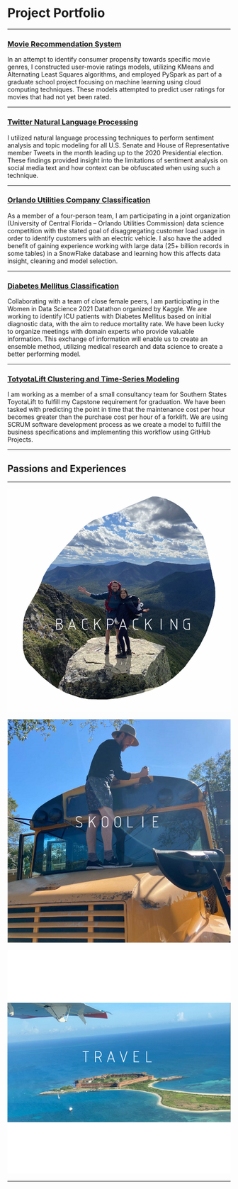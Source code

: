 # Project Portfolio

---

### [Movie Recommendation System](/projects/movies)

In an attempt to identify consumer propensity towards specific movie genres, I constructed user-movie ratings models, utilizing KMeans and Alternating Least Squares algorithms, and employed PySpark as part of a graduate school project focusing on machine learning using cloud computing techniques. These models attempted to predict user ratings for movies that had not yet been rated.

---
### [Twitter Natural Language Processing](/projects/usaTweets)

I utilized natural language processing techniques to perform sentiment analysis and topic modeling for all U.S. Senate and House of Representative member Tweets in the month leading up to the 2020 Presidential election. These findings provided insight into the limitations of sentiment analysis on social media text and how context can be obfuscated when using such a technique.

---
### [Orlando Utilities Company Classification](projects/ouc)

As a member of a four-person team, I am participating in a joint organization (University of Central Florida – Orlando Utilities Commission) data science competition with the stated goal of disaggregating customer load usage in order to identify customers with an electric vehicle. I also have the added benefit of gaining experience working with large data (25+ billion records in some tables) in a SnowFlake database and learning how this affects data insight, cleaning and model selection.

---
### [Diabetes Mellitus Classification](projects/WiDS)

Collaborating with a team of close female peers, I am participating in the Women in Data Science 2021 Datathon organized by Kaggle. We are working to identify ICU patients with Diabetes Mellitus based on initial diagnostic data, with the aim to reduce mortality rate. We have been lucky to organize meetings with domain experts who provide valuable information. This exchange of information will enable us to create an ensemble method, utilizing medical research and data science to create a better performing model.

---
### [TotyotaLift Clustering and Time-Series Modeling](projects/toyota)

I am working as a member of a small consultancy team for Southern States ToyotaLift to fulfill my Capstone requirement for graduation. We have been tasked with predicting the point in time that the maintenance cost per hour becomes greater than the purchase cost per hour of a forklift. We are using SCRUM software development process as we create a model to fulfill the business specifications and implementing this workflow using GitHub Projects.

---
## Passions and Experiences
---

[<img src="/images/hiker.png?raw=true"/>](/passions/backpacking)
<!-- <img src="/images/hiker.png?raw=true"/> -->

[<img src="/images/skoolie.png?raw=true"/>](/passions/skoolie)

[<img src="/images/travel.png?raw=true"/>](/passions/travels)

---
